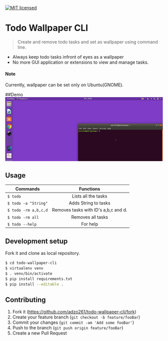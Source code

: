 [![MIT licensed](https://img.shields.io/badge/license-MIT-blue.svg)](https://github.com/adzo261/todo-wallpaper-cli/blob/master/LICENSE.txt)

# Todo Wallpaper CLI

> Create and remove todo tasks and set as wallpaper using command line.

- Always keep todo tasks infront of eyes as a wallpaper
- No more GUI application or extensions to view and manage tasks.

#### Note
Currently, wallpaper can be set only on Ubuntu(GNOME).

##Demo
![](demo/Demo.gif)

## Usage

| Commands             |              Functions               |
| -------------------- | :----------------------------------: |
| `$ todo`             |         Lists all the tasks          |
| `$ todo -a "String"` |         Adds String to tasks         |
| `$ todo -rm a,b,c,d` | Removes tasks with ID's a,b,c and d. |
| `$ todo -rm all`     |          Removes all tasks           |
| `$ todo --help`      |               For help               |


## Development setup
Fork it and clone as local repository.
```sh
$ cd todo-wallpaper-cli
$ virtualenv venv
$ . venv/bin/activate
$ pip install requirements.txt
$ pip install --editable .
```
## Contributing

1. Fork it (<https://github.com/adzo261/todo-wallpaper-cli/fork>)
2. Create your feature branch (`git checkout -b feature/fooBar`)
3. Commit your changes (`git commit -am 'Add some fooBar'`)
4. Push to the branch (`git push origin feature/fooBar`)
5. Create a new Pull Request

